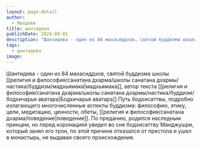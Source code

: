 ```yaml
---
layout: page-detail
author:
  - Яшодеви
title: шантидева
publishDate: 2024-09-01
description: "Шантидева - один из 84 махасиддхов, святой буддизма школы мадхьямака, автор текста Бодхичарья аватара Путь бодхисаттвы, подробно излагающего многочисленные аспекты буддизма: философию, этику, цели, медитацию, ценности, обеты, поведение."
tags:
  - шантидева
image:
---
```

Шантидева - один из 84 махасиддхов, святой буддизма школы [[религия и философия/санатана дхарма/школы санатана дхармы/настика/буддизм/мадхьямака|мадхьямака]], автор текста [[религия и философия/санатана дхарма/школы санатана дхармы/настика/буддизм/бодхичарья аватара|Бодхичарья аватара]] Путь бодхисаттвы, подробно излагающего многочисленные аспекты буддизма: философию, этику, цели, медитацию, ценности, обеты, [[религия и философия/санатана дхарма/поведение|поведение]]. По преданию, родился наследным принцем, но перед коронацией увидел во сне бодхисаттву Манджушри, который занял его трон, по этой причине отказался от престола и ушел в монастырь, не выдавая своего происхождения.

